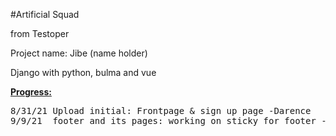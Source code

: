 #Artificial Squad

from Testoper

Project name: Jibe (name holder)

Django with python, bulma and vue

<strong><u>Progress:</u></strong>
<pre>
8/31/21 Upload initial: Frontpage & sign up page -Darence
9/9/21  footer and its pages: working on sticky for footer -Darence

</pre>